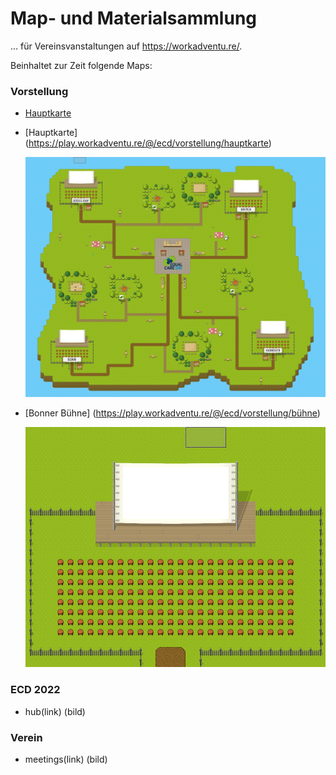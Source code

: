 # Map- und Materialsammlung 
... für Vereinsvanstaltungen auf https://workadventu.re/.

Beinhaltet zur Zeit folgende Maps:
### Vorstellung
* [Hauptkarte](https://play.workadventu.re/@/ecd/vorstellung/hauptkarte) 
* [Hauptkarte] (https://play.workadventu.re/@/ecd/vorstellung/hauptkarte)
  
  ![map](./material/bilder/vorstellung-main.png)
  
  
* [Bonner Bühne] (https://play.workadventu.re/@/ecd/vorstellung/bühne)
  
  ![map](./material/bilder/vorstellung-bonn.png)
  
### ECD 2022
  - hub(link)
  (bild)

### Verein
  - meetings(link)
  (bild)
